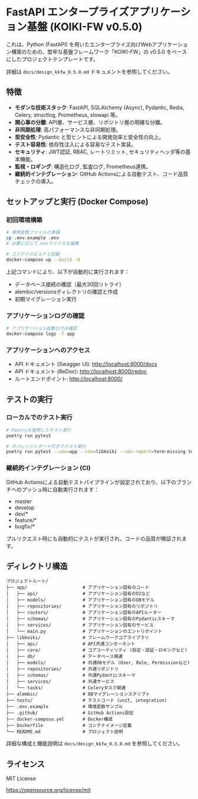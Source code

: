 # FastAPI エンタープライズアプリケーション基盤 (KOIKI-FW v0.5.0)

これは、Python (FastAPI) を用いたエンタープライズ向けWebアプリケーション構築のための、堅牢な基盤フレームワーク「KOIKI-FW」の v0.5.0 をベースにしたプロジェクトテンプレートです。

詳細は `docs/design_kkfw_0.5.0.md` ドキュメントを参照してください。

## 特徴

*   **モダンな技術スタック**: FastAPI, SQLAlchemy (Async), Pydantic, Redis, Celery, structlog, Prometheus, slowapi 等。
*   **関心事の分離**: API層、サービス層、リポジトリ層の明確な分離。
*   **非同期処理**: 高パフォーマンスな非同期処理。
*   **型安全性**: Pydantic と型ヒントによる開発効率と安全性の向上。
*   **テスト容易性**: 依存性注入による容易なテスト実装。
*   **セキュリティ**: JWT認証, RBAC, レートリミット, セキュリティヘッダ等の基本機能。
*   **監視・ロギング**: 構造化ログ, 監査ログ, Prometheus連携。
*   **継続的インテグレーション**: GitHub Actionsによる自動テスト、コード品質チェックの導入。

## セットアップと実行 (Docker Compose)

### 初回環境構築

```bash
# 環境変数ファイルの準備
cp .env.example .env
# 必要に応じて.envファイルを編集

# コンテナのビルドと起動
docker-compose up --build -d
```

上記コマンドにより、以下が自動的に実行されます：
- データベース接続の確認（最大30回リトライ）
- alembic/versionsディレクトリの確認と作成
- 初期マイグレーション実行

### アプリケーションログの確認

```bash
# アプリケーション起動ログの確認
docker-compose logs -f app
```

### アプリケーションへのアクセス

*   API ドキュメント (Swagger UI): [http://localhost:8000/docs](http://localhost:8000/docs)
*   API ドキュメント (ReDoc): [http://localhost:8000/redoc](http://localhost:8000/redoc)
*   ルートエンドポイント: [http://localhost:8000/](http://localhost:8000/)
## テストの実行

### ローカルでのテスト実行

```bash
# Poetryを使用したテスト実行
poetry run pytest

# カバレッジレポート付きでテスト実行
poetry run pytest --cov=app --cov=libkoiki --cov-report=term-missing tests/
```

### 継続的インテグレーション (CI)

GitHub Actionsによる自動テストパイプラインが設定されており、以下のブランチへのプッシュ時に自動実行されます：
- master
- develop
- dev/*
- feature/*
- bugfix/*

プルリクエスト時にも自動的にテストが実行され、コードの品質が検証されます。

## ディレクトリ構造

```
プロジェクトルート/
├── app/                     # アプリケーション固有のコード
│   ├── api/                 # アプリケーション固有のDIなど
│   ├── models/              # アプリケーション固有のDBモデル
│   ├── repositories/        # アプリケーション固有のリポジトリ
│   ├── routers/             # アプリケーション固有のAPIルーター
│   ├── schemas/             # アプリケーション固有のPydanticスキーマ
│   ├── services/            # アプリケーション固有のサービス
│   └── main.py              # アプリケーションのエントリポイント
├── libkoiki/                # フレームワークコアライブラリ
│   ├── api/                 # API共通コンポーネント
│   ├── core/                # コアユーティリティ (設定・認証・ロギングなど)
│   ├── db/                  # データベース関連
│   ├── models/              # 共通DBモデル (User, Role, Permissionなど)
│   ├── repositories/        # 共通リポジトリ
│   ├── schemas/             # 共通Pydanticスキーマ
│   ├── services/            # 共通サービス
│   └── tasks/               # Celeryタスク関連
├── alembic/                 # DBマイグレーションスクリプト
├── tests/                   # テストコード (unit, integration)
├── .env.example             # 環境変数サンプル
├── .github/                 # GitHub Actions設定
├── docker-compose.yml       # Docker構成
├── Dockerfile               # コンテナイメージ定義
└── README.md                # プロジェクト説明
```

詳細な構成と機能説明は `docs/design_kkfw_0.5.0.md` を参照してください。

## ライセンス

MIT License

https://opensource.org/license/mit

